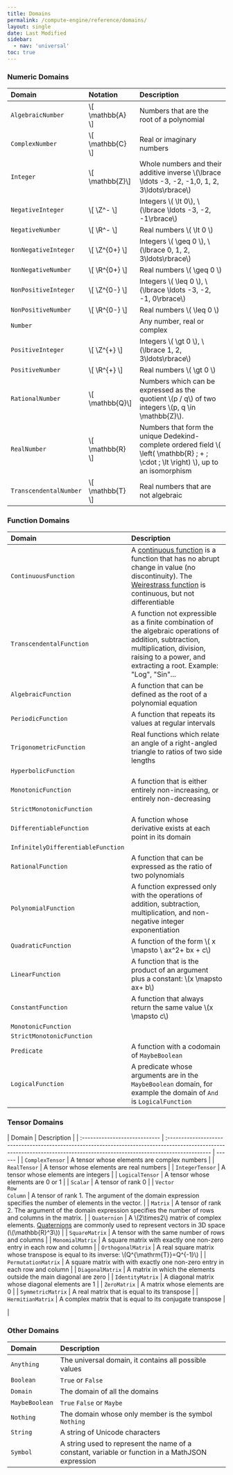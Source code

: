 ```yaml
---
title: Domains
permalink: /compute-engine/reference/domains/
layout: single
date: Last Modified
sidebar:
  - nav: 'universal'
toc: true
---
```


### Numeric Domains

<div class=symbols-table>

| Domain                 | Notation           | Description                                                                                                                            |
| :--------------------- | :----------------- | :------------------------------------------------------------------------------------------------------------------------------------- |
| `AlgebraicNumber`      | \\[ \mathbb{A} \\] | Numbers that are the root of a polynomial                                                                                              |
| `ComplexNumber`        | \\[ \mathbb{C} \\] | Real or imaginary numbers                                                                                                              |
| `Integer`              | \\[ \mathbb{Z}\\]  | Whole numbers and their additive inverse \\(\lbrace \ldots -3, -2, -1,0, 1, 2, 3\ldots\rbrace\\)                                       |
| `NegativeInteger`      | \\[ \Z^- \\]       | Integers \\( \lt 0\\), \\(\lbrace \ldots -3, -2, -1\rbrace\\)                                                                          |
| `NegativeNumber`       | \\[ \R^- \\]       | Real numbers \\( \lt 0 \\)                                                                                                             |
| `NonNegativeInteger`   | \\[ \Z^{0+} \\]    | Integers \\( \geq 0 \\), \\(\lbrace 0, 1, 2, 3\ldots\rbrace\\)                                                                         |
| `NonNegativeNumber`    | \\[ \R^{0+} \\]    | Real numbers \\( \geq 0 \\)                                                                                                            |
| `NonPositiveInteger`   | \\[ \Z^{0-} \\]    | Integers \\( \leq 0 \\), \\(\lbrace \ldots -3, -2, -1, 0\rbrace\\)                                                                     |
| `NonPositiveNumber`    | \\[ \R^{0-} \\]    | Real numbers \\( \leq 0 \\)                                                                                                            |
| `Number`               |                    | Any number, real or complex                                                                                                            |
| `PositiveInteger`      | \\[ \Z^{+} \\]     | Integers \\( \gt 0 \\), \\(\lbrace 1, 2, 3\ldots\rbrace\\)                                                                             |
| `PositiveNumber`       | \\[ \R^{+} \\]     | Real numbers \\( \gt 0 \\)                                                                                                             |
| `RationalNumber`       | \\[ \mathbb{Q}\\]  | Numbers which can be expressed as the quotient \\(p / q\\) of two integers \\(p, q \in \mathbb{Z}\\).                                  |
| `RealNumber`           | \\[ \mathbb{R} \\] | Numbers that form the unique Dedekind-complete ordered field \\( \left( \mathbb{R} ; + ; \cdot ; \lt \right) \\), up to an isomorphism |
| `TranscendentalNumber` | \\[ \mathbb{T} \\] | Real numbers that are not algebraic                                                                                                    |

</div>

### Function Domains

<div class=symbols-table>

| Domain                             | Description                                                                                                                                                                                                                                                          |
| :--------------------------------- | :------------------------------------------------------------------------------------------------------------------------------------------------------------------------------------------------------------------------------------------------------------------- |
| `ContinuousFunction`               | A [continuous function](https://en.wikipedia.org/wiki/Continuous_function) is a function that has no abrupt change in value (no discontinuity). The [Weirestrass function](https://en.wikipedia.org/wiki/Weierstrass_function) is continuous, but not differentiable |
| `TranscendentalFunction`           | A function not expressible as a finite combination of the algebraic operations of addition, subtraction, multiplication, division, raising to a power, and extracting a root. Example: "Log", "Sin"...                                                               |
| `AlgebraicFunction`                | A function that can be defined as the root of a polynomial equation                                                                                                                                                                                                  |
| `PeriodicFunction`                 | A function that repeats its values at regular intervals                                                                                                                                                                                                              |
| `TrigonometricFunction`            | Real functions which relate an angle of a right-angled triangle to ratios of two side lengths                                                                                                                                                                        |
| `HyperbolicFunction`               |                                                                                                                                                                                                                                                                      |
| `MonotonicFunction`                | A function that is either entirely non-increasing, or entirely non-decreasing                                                                                                                                                                                        |
| `StrictMonotonicFunction`          |                                                                                                                                                                                                                                                                      |
| `DifferentiableFunction`           | A function whose derivative exists at each point in its domain                                                                                                                                                                                                       |
| `InfinitelyDifferentiableFunction` |                                                                                                                                                                                                                                                                      |
| `RationalFunction`                 | A function that can be expressed as the ratio of two polynomials                                                                                                                                                                                                     |
| `PolynomialFunction`               | A function expressed only with the operations of addition, subtraction, multiplication, and non-negative integer exponentiation                                                                                                                                      |
| `QuadraticFunction`                | A function of the form \\( x \mapsto \ ax^2+ bx + c\\)                                                                                                                                                                                                               |
| `LinearFunction`                   | A function that is the product of an argument plus a constant: \\(x \mapsto ax+ b\\)                                                                                                                                                                                 |
| `ConstantFunction`                 | A function that always return the same value \\(x \mapsto c\\)                                                                                                                                                                                                       |
| `MonotonicFunction`                |                                                                                                                                                                                                                                                                      |
| `StrictMonotonicFunction`          |                                                                                                                                                                                                                                                                      |
| `Predicate`                        | A function with a codomain of `MaybeBoolean`                                                                                                                                                                                                                         |
| `LogicalFunction`                  | A predicate whose arguments are in the `MaybeBoolean` domain, for example the domain of `And` is `LogicalFunction`                                                                                                                                                   |

</div>

### Tensor Domains

<div class=symbols-table>

| Domain                        | Description                                                                                                                                                                  |
| :---------------------------- | :--------------------------------------------------------------------------------------------------------------------------------------------------------------------------- | ------ |
| `ComplexTensor`               | A tensor whose elements are complex numbers                                                                                                                                  |
| `RealTensor`                  | A tensor whose elements are real numbers                                                                                                                                     |
| `IntegerTensor`               | A tensor whose elements are integers                                                                                                                                         |
| `LogicalTensor`               | A tensor whose elements are 0 or 1                                                                                                                                           |
| `Scalar`                      | A tensor of rank 0                                                                                                                                                           |
| `Vector`<br>`Row`<br>`Column` | A tensor of rank 1. The argument of the domain expression specifies the number of elements in the vector.                                                                    |
| `Matrix`                      | A tensor of rank 2. The argument of the domain expression specifies the number of rows and columns in the matrix.                                                            |
| `Quaternion`                  | A \\(2\times2\\) matrix of complex elements. [Quaternions](https://en.wikipedia.org/wiki/Quaternion) are commonly used to represent vectors in 3D space (\\(\mathbb{R}^3\\)) |
| `SquareMatrix`                | A tensor with the same number of rows and columns                                                                                                                            |
| `MonomialMatrix`              | A square matrix with exactly one non-zero entry in each row and column                                                                                                       |
| `OrthogonalMatrix`            | A real square matrix whose transpose is equal to its inverse: \\(Q^{\mathrm{T}}=Q^{-1}\\)                                                                                    |
| `PermutationMatrix`           | A square matrix with with exactly one non-zero entry in each row and column                                                                                                  |
| `DiagonalMatrix`              | A matrix in which the elements outside the main diagonal are zero                                                                                                            |
| `IdentityMatrix`              | A diagonal matrix whose diagonal elements are 1                                                                                                                              |
| `ZeroMatrix`                  | A matrix whose elements are 0                                                                                                                                                |
| `SymmetricMatrix`             | A real matrix that is equal to its transpose                                                                                                                                 |
| `HermitianMatrix`             | A complex matrix that is equal to its conjugate transpose                                                                                                                    | </div> |

### Other Domains

<div class=symbols-table>

| Domain         | Description                                                                                      |
| :------------- | :----------------------------------------------------------------------------------------------- |
| `Anything`     | The universal domain, it contains all possible values                                            |
| `Boolean`      | `True` or `False`                                                                                |
| `Domain`       | The domain of all the domains                                                                    |
| `MaybeBoolean` | `True` `False` or `Maybe`                                                                        |
| `Nothing`      | The domain whose only member is the symbol `Nothing`                                             |
| `String`       | A string of Unicode characters                                                                   |
| `Symbol`       | A string used to represent the name of a constant, variable or function in a MathJSON expression |

</div>
